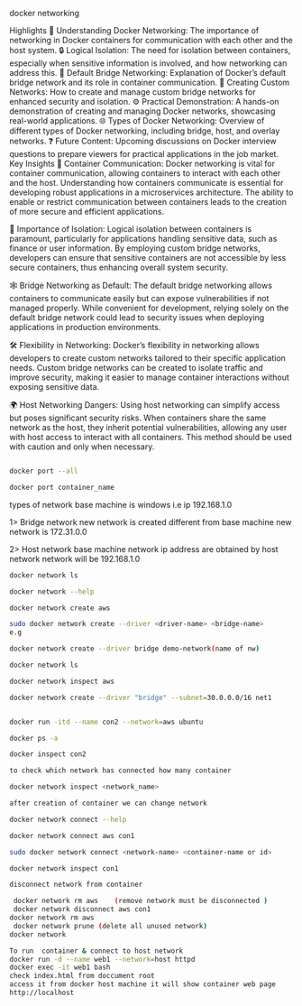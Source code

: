 docker networking 

Highlights
🚢 Understanding Docker Networking: The importance of networking in Docker containers for communication with each other and the host system.
🔒 Logical Isolation: The need for isolation between containers, especially when sensitive information is involved, and how networking can address this.
🔄 Default Bridge Networking: Explanation of Docker’s default bridge network and its role in container communication.
🔧 Creating Custom Networks: How to create and manage custom bridge networks for enhanced security and isolation.
⚙️ Practical Demonstration: A hands-on demonstration of creating and managing Docker networks, showcasing real-world applications.
🌐 Types of Docker Networking: Overview of different types of Docker networking, including bridge, host, and overlay networks.
❓ Future Content: Upcoming discussions on Docker interview questions to prepare viewers for practical applications in the job market.
Key Insights
💬 Container Communication: Docker networking is vital for container communication, allowing containers to interact with each other and the host. Understanding how containers communicate is essential for developing robust applications in a microservices architecture. The ability to enable or restrict communication between containers leads to the creation of more secure and efficient applications.

🔑 Importance of Isolation: Logical isolation between containers is paramount, particularly for applications handling sensitive data, such as finance or user information. By employing custom bridge networks, developers can ensure that sensitive containers are not accessible by less secure containers, thus enhancing overall system security.

🕸️ Bridge Networking as Default: The default bridge networking allows containers to communicate easily but can expose vulnerabilities if not managed properly. While convenient for development, relying solely on the default bridge network could lead to security issues when deploying applications in production environments.

🛠️ Flexibility in Networking: Docker’s flexibility in networking allows developers to create custom networks tailored to their specific application needs. Custom bridge networks can be created to isolate traffic and improve security, making it easier to manage container interactions without exposing sensitive data.

🌍 Host Networking Dangers: Using host networking can simplify access but poses significant security risks. When containers share the same network as the host, they inherit potential vulnerabilities, allowing any user with host access to interact with all containers. This method should be used with caution and only when necessary.


```bash

docker port --all

docker port container_name
```

types of network
base machine is windows i.e ip 192.168.1.0

1> Bridge network 
     new network is created different from base machine 
        new network is 172.31.0.0
    
2> Host network
    base machine network ip address are obtained by host network 
      network will be 192.168.1.0
```bash
docker network ls 

docker network --help 

docker network create aws 

sudo docker network create --driver <driver-name> <bridge-name>
e.g 

docker network create --driver bridge demo-network(name of nw) 

docker network ls

docker network inspect aws

docker network create --driver "bridge" --subnet=30.0.0.0/16 net1


docker run -itd --name con2 --network=aws ubuntu 

docker ps -a

docker inspect con2

to check which network has connected how many container 

docker network inspect <network_name>

after creation of container we can change network 

docker network connect --help

docker network connect aws con1

sudo docker network connect <network-name> <container-name or id>

docker network inspect con1 

disconnect network from container

 docker network rm aws    (remove network must be disconnected )
 docker network disconnect aws con1
docker network rm aws
 docker network prune (delete all unused network)
docker network 

To run  container & connect to host network
docker run -d --name web1 --network=host httpd
docker exec -it web1 bash
check index.html from doccument root
access it from docker host machine it will show container web page
http://localhost
